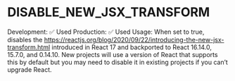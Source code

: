 DISABLE\_NEW\_JSX\_TRANSFORM
============================

Development: ✅ Used Production: ✅ Used Usage: When set to true, disables the https://reactjs.org/blog/2020/09/22/introducing-the-new-jsx-transform.html introduced in React 17 and backported to React 16.14.0, 15.7.0, and 0.14.10. New projects will use a version of React that supports this by default but you may need to disable it in existing projects if you can’t upgrade React.
